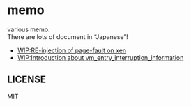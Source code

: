# memo
various memo.  
There are lots of  document in “Japanese”!  
* [WIP:RE-injection of page-fault on xen](hv/re-inject-pf-xen.md)
* [WIP:Introduction about vm_entry_interruption_information](hv/vm_entry_interruption_information.md)

## LICENSE
MIT
